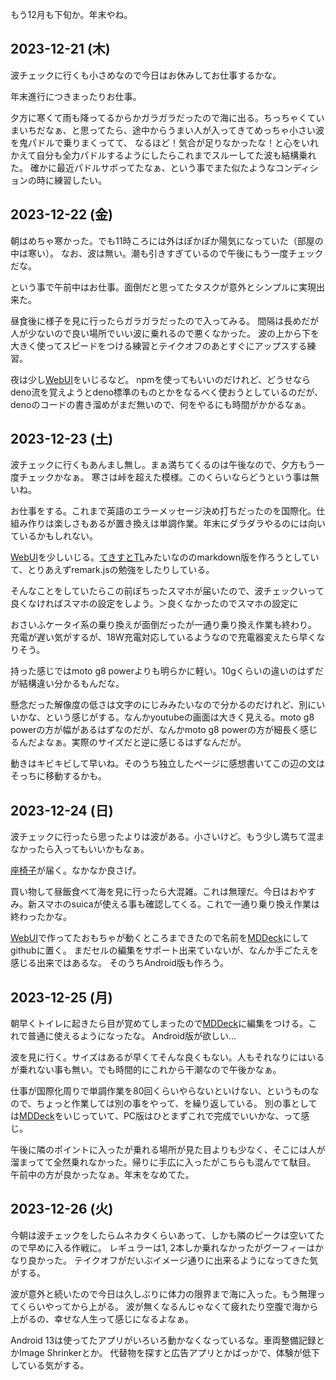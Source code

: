 もう12月も下旬か。年末やね。

## 2023-12-21 (木)

波チェックに行くも小さめなので今日はお休みしてお仕事するかな。

年末進行につきまったりお仕事。

夕方に寒くて雨も降ってるからかガラガラだったので海に出る。ちっちゃくていまいちだなぁ、と思ってたら、途中からうまい人が入ってきてめっちゃ小さい波を鬼パドルで乗りまくってて、
なるほど！気合が足りなかったな！と心をいれかえて自分も全力パドルするようにしたらこれまでスルーしてた波も結構乗れた。
確かに最近パドルサボってたなぁ、という事でまた似たようなコンディションの時に練習したい。

## 2023-12-22 (金)

朝はめちゃ寒かった。でも11時ころには外はぽかぽか陽気になっていた（部屋の中は寒い）。
なお、波は無い。潮も引きすぎているので午後にもう一度チェックだな。

という事で午前中はお仕事。面倒だと思ってたタスクが意外とシンプルに実現出来た。

昼食後に様子を見に行ったらガラガラだったので入ってみる。
間隔は長めだが人が少ないので良い場所でいい波に乗れるので悪くなかった。
波の上から下を大きく使ってスピードをつける練習とテイクオフのあとすぐにアップスする練習。

夜は少し[WebUI](WebUI)をいじるなど。
npmを使ってもいいのだけれど、どうせならdeno流を覚えようとdeno標準のものとかをなるべく使おうとしているのだが、denoのコードの書き溜めがまだ無いので、何をやるにも時間がかかるなぁ。

## 2023-12-23 (土)

波チェックに行くもあんまし無し。まぁ満ちてくるのは午後なので、夕方もう一度チェックかなぁ。
寒さは峠を超えた模様。このくらいならどうという事は無いね。

お仕事をする。これまで英語のエラーメッセージ決め打ちだったのを国際化。仕組み作りは楽しさもあるが置き換えは単調作業。年末にダラダラやるのには向いているかもしれない。

[WebUI](WebUI)を少しいじる。[てきすとTL](%E3%81%A6%E3%81%8D%E3%81%99%E3%81%A8TL)みたいなののmarkdown版を作ろうとしていて、とりあえずremark.jsの勉強をしたりしている。

そんなことをしていたらこの前ぽちったスマホが届いたので、波チェックいって良くなければスマホの設定をしよう。＞良くなかったのでスマホの設定に

おさいふケータイ系の乗り換えが面倒だったが一通り乗り換え作業も終わり。
充電が遅い気がするが、18W充電対応しているようなので充電器変えたら早くなりそう。

持った感じではmoto g8 powerよりも明らかに軽い。10gくらいの違いのはずだが結構違い分かるもんだな。

懸念だった解像度の低さは文字のにじみみたいなので分かるのだけれど、別にいいかな、という感じがする。なんかyoutubeの画面は大きく見える。moto g8 powerの方が幅があるはずなのだが、なんかmoto g8 powerの方が細長く感じるんだよなぁ。実際のサイズだと逆に感じるはずなんだが。

動きはキビキビして早いね。そのうち独立したページに感想書いてこの辺の文はそっちに移動するかも。

## 2023-12-24 (日)

波チェックに行ったら思ったよりは波がある。小さいけど。もう少し満ちて混まなかったら入ってもいいかもなぁ。

[座椅子](%E5%BA%A7%E6%A4%85%E5%AD%90)が届く。なかなか良さげ。

買い物して昼飯食べて海を見に行ったら大混雑。これは無理だ。今日はおやすみ。新スマホのsuicaが使える事も確認してくる。これで一通り乗り換え作業は終わったかな。

[WebUI](WebUI)で作ってたおもちゃが動くところまできたので名前を[MDDeck](MDDeck)にしてgithubに置く。
まだセルの編集をサポート出来ていないが、なんか手ごたえを感じる出来ではあるな。
そのうちAndroid版も作ろう。

## 2023-12-25 (月)

朝早くトイレに起きたら目が覚めてしまったので[MDDeck](MDDeck)に編集をつける。これで普通に使えるようになったな。
Android版が欲しい...

波を見に行く。サイズはあるが早くてそんな良くもない。人もそれなりにはいるが乗れない事も無い。でも時間的にこれから干潮なので午後かなぁ。

仕事が国際化周りで単調作業を80回くらいやらないといけない、というものなので、ちょっと作業しては別の事をやって、を繰り返している。
別の事としては[MDDeck](MDDeck)をいじっていて、PC版はひとまずこれで完成でいいかな、って感じ。

午後に隣のポイントに入ったが乗れる場所が見た目よりも少なく、そこには人が溜まってて全然乗れなかった。帰りに手広に入ったがこちらも混んでて駄目。
午前中の方が良かったなぁ。年末をなめてた。

## 2023-12-26 (火)

今朝は波チェックをしたらムネカタくらいあって、しかも隣のピークは空いてたので早めに入る作戦に。
レギュラーは1, 2本しか乗れなかったがグーフィーはかなり良かった。
テイクオフがだいぶイメージ通りに出来るようになってきた気がする。

波が意外と続いたので今日は久しぶりに体力の限界まで海に入った。もう無理ってくらいやってから上がる。
波が無くなるんじゃなくて疲れたり空腹で海から上がるの、幸せな人生って感じになるよなぁ。

Android 13は使ってたアプリがいろいろ動かなくなっているな。車両整備記録とかImage Shrinkerとか。
代替物を探すと広告アプリとかばっかで、体験が低下している気がする。